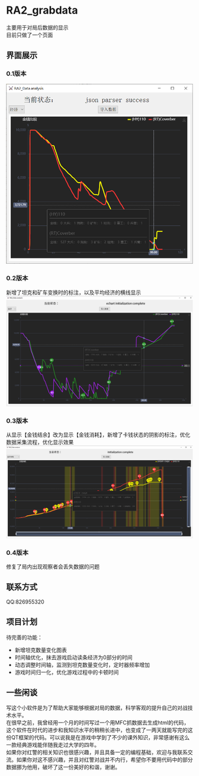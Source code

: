 # RA2_grabdata
主要用于对局后数据的显示  
目前只做了一个页面
## 界面展示
### 0.1版本
![0.1](./git_asset/1.png)
### 0.2版本
新增了坦克和矿车变换时的标注，以及平均经济的横线显示  
![0.2](./git_asset/2.png)
### 0.3版本
从显示【金钱结余】改为显示【金钱消耗】，新增了卡钱状态的阴影的标注，优化数据采集流程，优化显示效果  
![0.3](./git_asset/3.png)
### 0.4版本
修复了局内出现观察者会丢失数据的问题
## 联系方式
QQ:826955320
## 项目计划
待完善的功能：  
- 新增坦克数量变化图表  
- 时间轴优化，抹去游戏启动读条经济为0部分的时间  
- 动态调整时间轴，监测到坦克数量变化时，定时器频率增加  
- 游戏时间归一化，优化游戏过程中的卡顿时间  
## 一些闲谈
写这个小软件是为了帮助大家能够根据对局的数据，科学客观的提升自己的对战技术水平。  
在很早之前，我曾经用一个月的时间写过一个用MFC抓数据去生成html的代码，这个软件在时代的进步和我知识水平的稍稍长进中，也变成了一两天就能写完的这份QT框架的代码。可以说我是在游戏中学到了不少的课外知识，非常感谢有这么一款经典游戏能伴随我走过大学的四年。  
如果你对红警的相关知识也很感兴趣，并且具备一定的编程基础，欢迎与我联系交流。如果你对这不感兴趣，并且对红警对战并不内行，希望你不要用代码中的部分数据挪为他用，破坏了这一份美好的和谐，谢谢。
